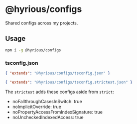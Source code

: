 # @hyrious/configs

Shared configs across my projects.

## Usage

```bash
npm i -g @hyrious/configs
```

### tsconfig.json

```json
{ "extends": "@hyrious/configs/tsconfig.json" }
```

```json
{ "extends": "@hyrious/configs/tsconfig.strictest.json" }
```

The `strictest` adds these configs aside from `strict`:

- noFallthroughCasesInSwitch: true
- noImplicitOverride: true
- noPropertyAccessFromIndexSignature: true
- noUncheckedIndexedAccess: true
